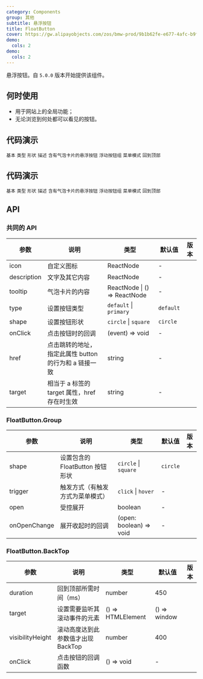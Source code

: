 ```yaml
---
category: Components
group: 其他
subtitle: 悬浮按钮
title: FloatButton
cover: https://gw.alipayobjects.com/zos/bmw-prod/9b1b62fe-e677-4afc-b9fe-1b2993662611.svg
demo:
  cols: 2
demo:
  cols: 2
---
```


悬浮按钮。自 `5.0.0` 版本开始提供该组件。

## 何时使用

- 用于网站上的全局功能；
- 无论浏览到何处都可以看见的按钮。

## 代码演示

<code src="./demo/basic.tsx">基本</code>
<code src="./demo/type.tsx">类型</code>
<code src="./demo/shape.tsx">形状</code>
<code src="./demo/description.tsx">描述</code>
<code src="./demo/tooltip.tsx">含有气泡卡片的悬浮按钮</code>
<code src="./demo/group.tsx">浮动按钮组</code>
<code src="./demo/group-menu.tsx">菜单模式</code>
<code src="./demo/back-top.tsx">回到顶部</code>

## 代码演示

<code src="./demo/basic.tsx">基本</code>
<code src="./demo/type.tsx">类型</code>
<code src="./demo/shape.tsx">形状</code>
<code src="./demo/description.tsx">描述</code>
<code src="./demo/tooltip.tsx">含有气泡卡片的悬浮按钮</code>
<code src="./demo/group.tsx">浮动按钮组</code>
<code src="./demo/group-menu.tsx">菜单模式</code>
<code src="./demo/back-top.tsx">回到顶部</code>

## API

### 共同的 API

| 参数        | 说明                                                  | 类型                         | 默认值    | 版本 |
| ----------- | ----------------------------------------------------- | ---------------------------- | --------- | ---- |
| icon        | 自定义图标                                            | ReactNode                    | -         |      |
| description | 文字及其它内容                                        | ReactNode                    | -         |      |
| tooltip     | 气泡卡片的内容                                        | ReactNode \| () => ReactNode | -         |      |
| type        | 设置按钮类型                                          | `default` \| `primary`       | `default` |      |
| shape       | 设置按钮形状                                          | `circle` \| `square`         | `circle`  |      |
| onClick     | 点击按钮时的回调                                      | (event) => void              | -         |      |
| href        | 点击跳转的地址，指定此属性 button 的行为和 a 链接一致 | string                       | -         |      |
| target      | 相当于 a 标签的 target 属性，href 存在时生效          | string                       | -         |      |

### FloatButton.Group

| 参数         | 说明                             | 类型                    | 默认值   | 版本 |
| ------------ | -------------------------------- | ----------------------- | -------- | ---- |
| shape        | 设置包含的 FloatButton 按钮形状  | `circle` \| `square`    | `circle` |      |
| trigger      | 触发方式（有触发方式为菜单模式） | `click` \| `hover`      | -        |      |
| open         | 受控展开                         | boolean                 | -        |      |
| onOpenChange | 展开收起时的回调                 | (open: boolean) => void | -        |      |

### FloatButton.BackTop

| 参数             | 说明                               | 类型              | 默认值       | 版本 |
| ---------------- | ---------------------------------- | ----------------- | ------------ | ---- |
| duration         | 回到顶部所需时间（ms）             | number            | 450          |      |
| target           | 设置需要监听其滚动事件的元素       | () => HTMLElement | () => window |      |
| visibilityHeight | 滚动高度达到此参数值才出现 BackTop | number            | 400          |      |
| onClick          | 点击按钮的回调函数                 | () => void        | -            |      |
